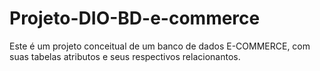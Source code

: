 # Projeto-DIO-BD-e-commerce

Este é um  projeto conceitual de um banco de dados E-COMMERCE, com suas tabelas  atributos e seus respectivos relacionantos.
